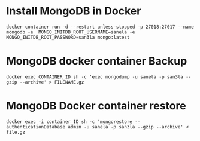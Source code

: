 
# Install MongoDB in Docker
 
 ```
 docker container run -d --restart unless-stopped -p 27018:27017 --name mongodb -e  MONGO_INITDB_ROOT_USERNAME=sanela -e MONGO_INITDB_ROOT_PASSWORD=san3la mongo:latest
```

# MongoDB docker container Backup
```docker exec CONTAINER_ID sh -c 'exec mongodump -u sanela -p san3la --gzip --archive' > FILENAME.gz```

# MongoDB Docker container restore

```docker exec -i container_ID sh -c 'mongorestore --authenticationDatabase admin -u sanela -p san3la --gzip --archive' < file.gz```
